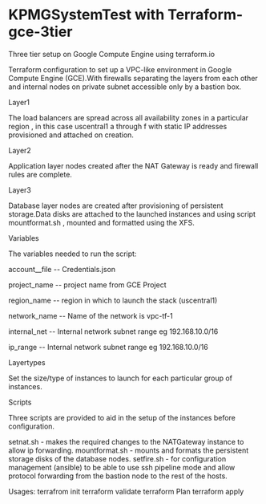 # KPMGSystemTest with Terraform-gce-3tier

Three tier setup on Google Compute Engine using terraform.io

Terraform configuration to set up a VPC-like environment in Google Compute Engine (GCE).With firewalls separating the layers from each other and internal nodes on private subnet accessible only by a bastion box.

Layer1

The load balancers are spread across all availability zones in a particular region , in this case uscentral1 a through f with static IP addresses provisioned and attached on creation.

Layer2

Application layer nodes created after the NAT Gateway is ready and firewall rules are complete.

Layer3

Database layer nodes are created after provisioning of persistent storage.Data disks are attached to the launched instances and using script mountformat.sh , mounted and formatted using the XFS.


Variables

The variables needed to run the script:

account__file -- Credentials.json

project_name -- project name from GCE Project

region_name -- region in which to launch the stack (uscentral1)

network_name -- Name of the network is vpc-tf-1

internal_net -- Internal network subnet range eg 192.168.10.0/16

ip_range -- Internal network subnet range eg 192.168.10.0/16

Layertypes

Set the size/type of instances to launch for each particular group of instances.

Scripts

Three scripts are provided to aid in the setup of the instances before configuration.

setnat.sh - makes the required changes to the NATGateway instance to allow ip forwarding.
mountformat.sh - mounts and formats the persistent storage disks of the database nodes.
setfire.sh - for configuration management (ansible) to be able to use ssh pipeline mode and allow protocol forwarding from the bastion node to the rest of the hosts.


Usages:
terrafrom init
terraform validate
terraform Plan
terraform apply

